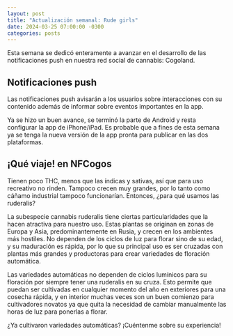 ```yaml
---
layout: post
title: "Actualización semanal: Rude girls"
date: 2024-03-25 07:00:00 -0300
categories: posts
---
```


Esta semana se dedicó enteramente a avanzar en el desarrollo de las notificaciones push en nuestra red social de cannabis: Cogoland.

## Notificaciones push

Las notificaciones push avisarán a los usuarios sobre interacciones con su contenido además de informar sobre eventos importantes en la app.

Ya se hizo un buen avance, se terminó la parte de Android y resta configurar la app de iPhone/iPad. Es probable que a fines de esta semana ya se tenga la nueva versión de la app pronta para publicar en las dos plataformas.

## ¡Qué viaje! en NFCogos

Tienen poco THC, menos que las índicas y sativas, así que para uso recreativo no rinden. Tampoco crecen muy grandes, por lo tanto como cáñamo industrial tampoco funcionarían. Entonces, ¿para qué usamos las ruderalis?

La subespecie cannabis ruderalis tiene ciertas particularidades que la hacen atractiva para nuestro uso. Estas plantas se originan en zonas de Europa y Asia, predominantemente en Rusia, y crecen en los ambientes más hostiles. No dependen de los ciclos de luz para florar sino de su edad, y su maduración es rápida, por lo que su principal uso es ser cruzadas con plantas más grandes y productoras para crear variedades de floración automática.

Las variedades automáticas no dependen de ciclos lumínicos para su floración por siempre tener una ruderalis en su cruza. Esto permite que puedan ser cultivadas en cualquier momento del año en exteriores para una cosecha rápida, y en interior muchas veces son un buen comienzo para cultivadores novatos ya que quita la necesidad de cambiar manualmente las horas de luz para ponerlas a florar.

¿Ya cultivaron variedades automáticas? ¡Cuéntenme sobre su experiencia!
